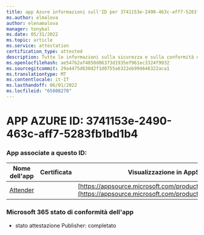 ```yaml
---
title: app Azure informazioni sull'ID per 3741153e-2490-463c-aff7-5283fb1bd1b4
ms.author: elmalova
author: elenamalova
manager: tonybal
ms.date: 05/31/2022
ms.topic: article
ms.service: attestation
certification_type: attested
description: Tutte le informazioni sulla sicurezza e sulla conformità disponibili per 3741153e-2490-463c-aff7-5283fb1bd1b4.
ms.openlocfilehash: ae547b2af4850d06373d1935ef961ec3324f9932
ms.sourcegitcommit: 29a4475d630d2f1d0755a6322eb994646322aca1
ms.translationtype: MT
ms.contentlocale: it-IT
ms.lasthandoff: 06/01/2022
ms.locfileid: "65808270"
---
```

# <a name="azure-app-id-3741153e-2490-463c-aff7-5283fb1bd1b4"></a>APP AZURE ID: 3741153e-2490-463c-aff7-5283fb1bd1b4


### <a name="apps-associated-with-this-id"></a>App associate a questo ID:
| **Nome dell'app** | **Certificata** | **Visualizzazione in AppSource** |
|--------------|---------------|-----------------------|
| [Attender](../forward/WA200003856.md) |  | [https://appsource.microsoft.com/product/office/WA200003856](https://appsource.microsoft.com/product/office/WA200003856) |

### <a name="microsoft-365-app-compliance-status"></a>Microsoft 365 stato di conformità dell'app
- stato attestazione Publisher: completato
